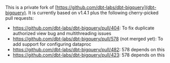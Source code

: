 This is a private fork of [https://github.com/dbt-labs/dbt-bigquery](dbt-bigquery).
It is currently based on v1.4.1 plus the following cherry-picked pull requests:

- https://github.com/dbt-labs/dbt-bigquery/pull/404: To fix duplicate authorized view bug and multithreading issues
- https://github.com/dbt-labs/dbt-bigquery/pull/578 (not merged yet): To add support for configuring dataproc
- https://github.com/dbt-labs/dbt-bigquery/pull/482: 578 depends on this
- https://github.com/dbt-labs/dbt-bigquery/pull/423: 578 depends on this
